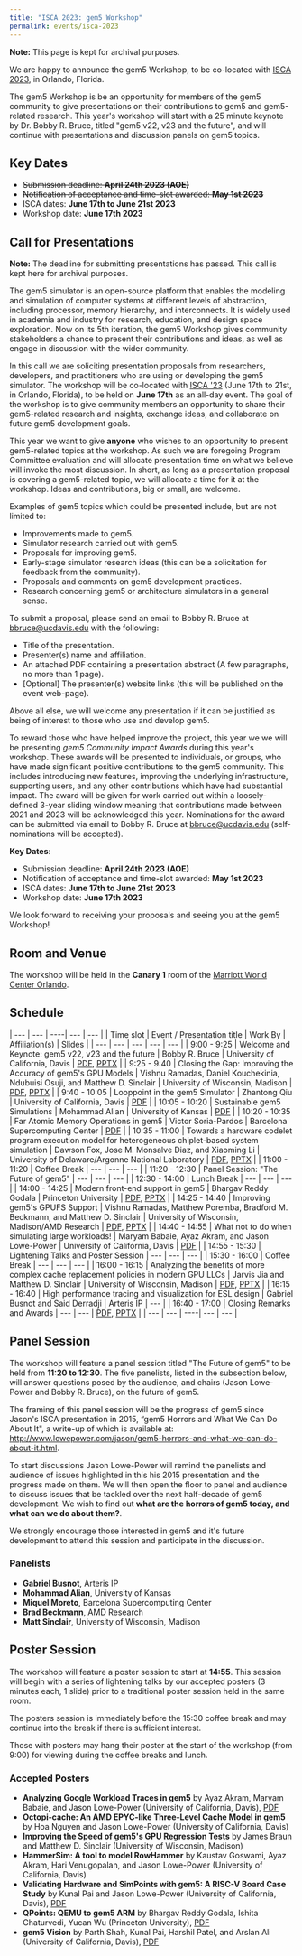```yaml
---
title: "ISCA 2023: gem5 Workshop"
permalink: events/isca-2023
---
```


**Note:** This page is kept for archival purposes.

We are happy to announce the gem5 Workshop, to be co-located with [ISCA 2023](https://iscaconf.org/isca2023/), in Orlando, Florida.

The gem5 Workshop is be an opportunity for members of the gem5 community to give presentations on their contributions to gem5 and gem5-related research.
This year's workshop will start with a 25 minute keynote by Dr. Bobby R. Bruce, titled "gem5 v22, v23 and the future", and will continue with presentations and discussion panels on gem5 topics.

## Key Dates

* ~~Submission deadline:  **April 24th 2023 (AOE)**~~
* ~~Notification of acceptance and time-slot awarded: **May 1st 2023**~~
* ISCA dates: **June 17th to June 21st 2023**
* Workshop date: **June 17th 2023**

## Call for Presentations

**Note:** The deadline for submitting presentations has passed.
This call is kept here for archival purposes.

The gem5 simulator is an open-source platform that enables the modeling and simulation of computer systems at different levels of abstraction, including processor, memory hierarchy, and interconnects.
It is widely used in academia and industry for research, education, and design space exploration.
Now on its 5th iteration, the gem5 Workshop gives community stakeholders a chance to present their contributions and ideas, as well as engage in discussion with the wider community.

In this call we are soliciting presentation proposals from researchers, developers, and practitioners who are using or developing the gem5 simulator.
The workshop will be co-located with [ISCA '23](https://iscaconf.org/isca2023/) (June 17th to 21st, in Orlando, Florida), to be held on **June 17th** as an all-day event.
The goal of the workshop is to give community members an opportunity to share their gem5-related research and insights, exchange ideas, and collaborate on future gem5 development goals.

This year we want to give **anyone** who wishes to an opportunity to present gem5-related topics at the workshop.
As such we are foregoing Program Committee evaluation and will allocate presentation time on what we believe will invoke the most discussion.
In short, as long as a presentation proposal is covering a gem5-related topic, we will allocate a time for it at the workshop.
Ideas and contributions, big or small, are welcome.

Examples of gem5 topics which could be presented include, but are not limited to:

* Improvements made to gem5.
* Simulator research carried out with gem5.
* Proposals for improving gem5.
* Early-stage simulator research ideas (this can be a solicitation for feedback from the community).
* Proposals and comments on gem5 development practices.
* Research concerning gem5 or architecture simulators in a general sense.

To submit a proposal, please send an email to Bobby R. Bruce at [bbruce@ucdavis.edu](mailto:bbruce@ucdavis.edu) with the following:

* Title of the presentation.
* Presenter(s) name and affiliation.
* An attached PDF containing a presentation abstract (A few paragraphs, no more than 1 page).
* [Optional] The presenter(s) website links (this will be published on the event web-page).

Above all else, we will welcome any presentation if it can be justified as being of interest to those who use and develop gem5.

To reward those who have helped improve the project, this year we we will be presenting _gem5 Community Impact Awards_ during this year's workshop.
These awards will be presented to individuals, or groups, who have made significant positive contributions to the gem5 community.
This includes introducing new features, improving the underlying infrastructure, supporting users, and any other contributions which have had substantial impact.
The award will be given for work carried out within a loosely-defined 3-year sliding window meaning that contributions made between 2021 and 2023 will be acknowledged this year.
Nominations for the award can be submitted via email to Bobby R. Bruce at [bbruce@ucdavis.edu](mailto:bbruce@ucdavis.edu) (self-nominations will be accepted).

**Key Dates**:

* Submission deadline:  **April 24th 2023 (AOE)**
* Notification of acceptance and time-slot awarded: **May 1st 2023**
* ISCA dates: **June 17th to June 21st 2023**
* Workshop date: **June 17th 2023**

We look forward to receiving your proposals and seeing you at the gem5 Workshop!

## Room and Venue

The workshop will be held in the **Canary 1**  room of the [Marriott World Center Orlando](https://www.marriott.com/hotels/travel/mcowc-orlando-world-center-marriott/).

## Schedule

| --- | --- | ----| --- | --- |
| Time slot | Event / Presentation title | Work By | Affiliation(s) | Slides |
| --- | --- | --- | --- | --- |
| 9:00 - 9:25 | Welcome and Keynote: gem5 v22, v23 and the future | Bobby R. Bruce | University of California, Davis | [PDF](/assets/files/workshop-isca-2023/slides/gem5-workshop-23-welcome.pdf), [PPTX](/assets/files/workshop-isca-2023/slides/gem5-workshop-23-welcome.pptx) |
| 9:25 - 9:40 | Closing the Gap: Improving the Accuracy of gem5's GPU Models | Vishnu Ramadas, Daniel Kouchekinia, Ndubuisi Osuji, and Matthew D. Sinclair  | University of Wisconsin, Madison | [PDF](/assets/files/workshop-isca-2023/slides/closing-the-gap.pdf), [PPTX](/assets/files/workshop-isca-2023/slides/closing-the-gap.pptx) |
| 9:40 - 10:05 | Looppoint in the gem5 Simulator | Zhantong Qiu | University of California, Davis | [PDF](/assets/files/workshop-isca-2023/slides/looppoint-in-the-gem5-simulator.pdf) |
| 10:05 - 10:20 | Sustainable gem5 Simulations | Mohammad Alian | University of Kansas | [PDF](/assets/files/workshop-isca-2023/slides/sustainable-gem5-simulations.pdf) |
| 10:20 - 10:35 | Far Atomic Memory Operations in gem5 | Victor Soria-Pardos | Barcelona Supercomputing Center | [PDF](/assets/files/workshop-isca-2023/slides/far-atomic-memory-operations-in-gem5.pdf) |
| 10:35 - 11:00 | Towards a hardware codelet program execution model for heterogeneous chiplet-based system simulation | Dawson Fox, Jose M. Monsalve Diaz, and Xiaoming Li | University of Delaware/Argonne National Laboratory | [PDF](/assets/files/workshop-isca-2023/slides/a-gem5-implementation-of-the-codelet-model.pdf), [PPTX](/assets/files/workshop-isca-2023/slides/a-gem5-implementation-of-the-codelet-model.pptx) |
| 11:00 - 11:20 | Coffee Break | --- | --- | --- |
| 11:20 - 12:30 | Panel Session: "The Future of gem5" | --- | --- | --- |
| 12:30 - 14:00 | Lunch Break | --- | --- | --- |
| 14:00 - 14:25 | Modern front-end support in gem5 | Bhargav Reddy Godala | Princeton University | [PDF](/assets/files/workshop-isca-2023/slides/modern-front-end-support-in-gem5.pdf), [PPTX](/assets/files/workshop-isca-2023/slides/modern-front-end-support-in-gem5.pptx) |
| 14:25 - 14:40 | Improving gem5's GPUFS Support | Vishnu Ramadas, Matthew Poremba, Bradford M. Beckmann, and Matthew D. Sinclair | University of Wisconsin, Madison/AMD Research | [PDF](/assets/files/workshop-isca-2023/slides/improving-gem5s-gpufs-support.pdf), [PPTX](/assets/files/workshop-isca-2023/slides/improving-gem5s-gpufs-support.pptx) |
| 14:40 - 14:55 | What not to do when simulating large workloads! | Maryam Babaie, Ayaz Akram, and Jason Lowe-Power | University of California, Davis | [PDF](/assets/files/workshop-isca-2023/slides/what-not-to-do-when-simulating-large-workloads.pdf) |
| 14:55 - 15:30 | Lightening Talks and Poster Session | --- | --- | --- |
| 15:30 - 16:00 | Coffee Break | --- | --- | --- |
| 16:00 - 16:15 | Analyzing the benefits of more complex cache replacement policies in modern GPU LLCs | Jarvis Jia and Matthew D. Sinclair | University of Wisconsin, Madison | [PDF](/assets/files/workshop-isca-2023/slides/analyzing-the-benefits-of-more-complex-cache.pdf), [PPTX](/assets/files/workshop-isca-2023/slides/analyzing-the-benefits-of-more-complex-cache.pptx) |
| 16:15 - 16:40 | High performance tracing and visualization for ESL design | Gabriel Busnot and Said Derradji | Arteris IP | --- |
| 16:40 - 17:00 | Closing Remarks and Awards | --- | --- | [PDF](/assets/files/workshop-isca-2023/slides/gem5-workshop-23-closing.pdf), [PPTX](/assets/files/workshop-isca-2023/slides/gem5-workshop-23-closing.pptx) |
| --- | --- | ----| --- | --- |

## Panel Session

The workshop will feature a panel session titled "The Future of gem5" to be held from **11:20 to 12:30**.
The five panelists, listed in the subsection below, will answer questions posed by the audience, and chairs (Jason Lowe-Power and Bobby R. Bruce), on the future of gem5.

The framing of this panel session will be the progress of gem5 since Jason's ISCA presentation in 2015, “gem5 Horrors and What We Can Do About It", a write-up of which is available at: http://www.lowepower.com/jason/gem5-horrors-and-what-we-can-do-about-it.html.

To start discussions Jason Lowe-Power will remind the panelists and audience of issues highlighted in this his 2015 presentation and the progress made on them.
We will then open the floor to panel and audience to discuss issues that be tackled over the next half-decade of gem5 development.
We wish to find out __what are the horrors of gem5 today, and what can we do about them?__.

We strongly encourage those interested in gem5 and it's future development to attend this session and participate in the discussion.

### Panelists

* **Gabriel Busnot**, Arteris IP
* **Mohammad Alian**, University of Kansas
* **Miquel Moreto**, Barcelona Supercomputing Center
* **Brad Beckmann**, AMD Research
* **Matt Sinclair**, University of Wisconsin, Madison

## Poster Session

The workshop will feature a poster session to start at **14:55**.
This session will begin with a series of lightening talks by our accepted posters (3 minutes each, 1 slide) prior to a traditional poster session held in the same room.

The posters session is immediately before the 15:30 coffee break and may continue into the break if there is sufficient interest.

Those with posters may hang their poster at the start of the workshop (from 9:00) for viewing during the coffee breaks and lunch.

### Accepted Posters

* **Analyzing Google Workload Traces in gem5** by Ayaz Akram, Maryam Babaie, and Jason Lowe-Power (University of California, Davis), [PDF](/assets/files/workshop-isca-2023/posters/analyzing-google-workload-traces-in-gem5-poster.pdf)
* **Octopi-cache: An AMD EPYC-like Three-Level Cache Model in gem5** by Hoa Nguyen and Jason Lowe-Power (University of California, Davis)
* **Improving the Speed of gem5's GPU Regression Tests** by James Braun and Matthew D. Sinclair (University of Wisconsin, Madison)
* **HammerSim: A tool to model RowHammer** by Kaustav Goswami, Ayaz Akram, Hari Venugopalan, and Jason Lowe-Power (University of California, Davis)
* **Validating Hardware and SimPoints with gem5: A RISC-V Board Case Study** by Kunal Pai and Jason Lowe-Power (University of California, Davis), [PDF](/assets/files/workshop-isca-2023/posters/validating-hardware-and-simpoints-with-gem5-poster.pdf)
* **QPoints: QEMU to gem5 ARM** by Bhargav Reddy Godala, Ishita Chaturvedi, Yucan Wu (Princeton University), [PDF](/assets/files/workshop-isca-2023/posters/qpoints.pdf)
* **gem5 Vision** by Parth Shah, Kunal Pai, Harshil Patel, and Arslan Ali (University of California, Davis), [PDF](/assets/files/workshop-isca-2023/posters/gem5-vision-poster.pdf)
